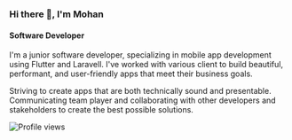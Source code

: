 ### Hi there 👋, I'm Mohan

#### Software Developer
I'm a junior software developer, specializing in mobile app development using Flutter and Laravell. I've worked with various client to build beautiful, performant, and user-friendly apps that meet their business goals.

Striving to create apps that are both technically sound and presentable. Communicating team player and collaborating with other developers and stakeholders to create the best possible solutions. 


![Profile views](https://gpvc.arturio.dev/mkdevman)
